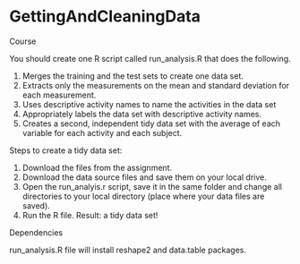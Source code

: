 # GettingAndCleaningData
Course 

You should create one R script called run_analysis.R that does the following.

1) Merges the training and the test sets to create one data set.
2) Extracts only the measurements on the mean and standard deviation for each measurement.
3) Uses descriptive activity names to name the activities in the data set
4) Appropriately labels the data set with descriptive activity names.
5) Creates a second, independent tidy data set with the average of each variable for each activity and each subject.

Steps to create a tidy data set:

1) Download the files from the assignment.
2) Download the data source files and save them on your local drive. 
3) Open the run_analyis.r script, save it in the same folder and change all directories to your local directory (place where your data files are saved). 
4) Run the R file. 
Result: a tidy data set!

Dependencies

run_analysis.R file will install reshape2 and data.table packages.
